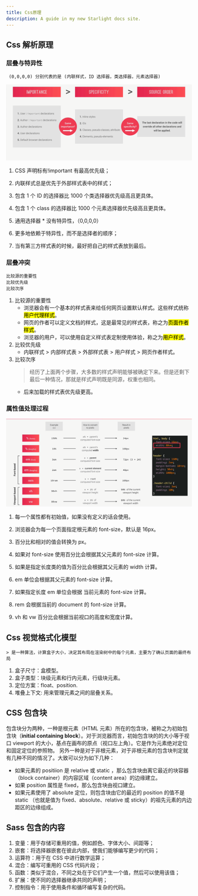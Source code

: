 ```yaml
---
title: Css原理
description: A guide in my new Starlight docs site.
---
```


## Css 解析原理

### 层叠与特异性

     (0,0,0,0) 分别代表的是 (内联样式，ID 选择器，类选择器，元素选择器)

![css层叠与特异性图](../../../assets/CSS-cascadeSpecificity.png)

1. CSS 声明标有!important 有最高优先级；

2. 内联样式总是优先于外部样式表中的样式；

3. 包含 1 个 ID 的选择器比 1000 个类选择器优先级高且更具体。

4. 包含 1 个 class 的选择器比 1000 个元素选择器优先级高且更具体。

5. 通用选择器 \* 没有特异性，（0,0,0,0）

6. 更多地依赖于特异性，而不是选择者的顺序；

7. 当有第三方样式表的时候，最好把自己的样式表放到最后。

### 层叠冲突

    比较源的重要性
    比较优先级
    比较次序

1. 比较源的重要性
   - 浏览器会有一个基本的样式表来给任何网页设置默认样式。这些样式统称<mark>用户代理样式</mark>。
   - 网页的作者可以定义文档的样式，这是最常见的样式表，称之为<mark>页面作者样式</mark>。
   - 浏览器的用户，可以使用自定义样式表定制使用体验，称之为<mark>用户样式</mark>。
2. 比较优先级
   - 内联样式 > 内部样式表 > 外部样式表 > 用户样式 > 网页作者样式。
3. 比较次序
   > 经历了上面两个步骤，大多数的样式声明能够被确定下来。但是还剩下最后一种情况，那就是样式声明既是同源，权重也相同。
   - 后来加载的样式表优先级更高。

### 属性值处理过程

![CSS解析原理图](../../../assets/CSS-valueProcessing.png)

1. 每一个属性都有初始值，如果没有定义的话会使用。

2. 浏览器会为每一个页面指定根元素的 font-size，默认是 16px。

3. 百分比和相对的值会转换为 px。

4. 如果对 font-size 使用百分比会根据其父元素的 font-size 计算。

5. 如果是指定长度类的值为百分比会根据其父元素的 width 计算。

6. em 单位会根据其父元素的 font-size 计算。

7. 如果指定长度 em 单位会根据 当前元素的 font-size 计算。

8. rem 会根据当前的 document 的 font-size 计算。

9. vh 和 vw 百分比会根据当前视口的高度和宽度计算。

## Css 视觉格式化模型

    > 是一种算法，计算盒子大小，决定其布局在渲染树中的每个元素，主要为了确认页面的最终布局

1. 盒子尺寸：盒模型。
2. 盒子类型：块级元素和行内元素，行级块元素。
3. 定位方案：float、position.
4. 堆叠上下文: 用来管理元素之间的层叠关系。

## CSS 包含块

包含块分为两种，一种是根元素（HTML 元素）所在的包含块，被称之为初始包含块（**initial containing block**）。对于浏览器而言，初始包含块的的大小等于视口 viewport 的大小，基点在画布的原点（视口左上角）。它是作为元素绝对定位和固定定位的参照物。
另外一种是对于非根元素，对于非根元素的包含块判定就有几种不同的情况了。大致可以分为如下几种：

- 如果元素的 positiion 是 relative 或 static ，那么包含块由离它最近的块容器（block container）的内容区域（content area）的边缘建立。
- 如果 position 属性是 fixed，那么包含块由视口建立。
- 如果元素使用了 absolute 定位，则包含块由它的最近的 position 的值不是 static （也就是值为 fixed、absolute、relative 或 sticky）的祖先元素的内边距区的边缘组成。

## Sass 包含的内容

1. 变量：用于存储可重用的值，例如颜色、字体大小、间距等；
2. 嵌套：将选择器嵌套在彼此内部，使我们能够编写更少的代码；
3. 运算符：用于在 CSS 中进行数学运算；
4. 混合：编写可重用的 CSS 代码片段；
5. 函数：类似于混合，不同之处在于它们产生一个值，然后可以使用该值；
6. 扩展：使不同的选择器继承共同的声明；
7. 控制指令：用于使用条件和循环编写复杂的代码。
